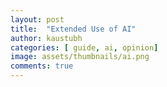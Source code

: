 ```yaml
---
layout: post
title:  "Extended Use of AI"
author: kaustubh
categories: [ guide, ai, opinion]
image: assets/thumbnails/ai.png
comments: true
---
```


